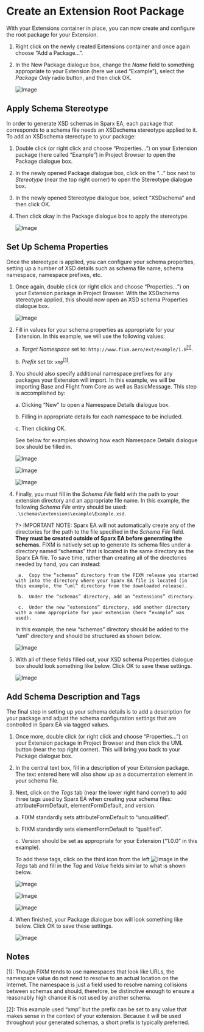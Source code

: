 # Create an Extension Root Package

With your Extensions container in place, you can now create and
configure the root package for your Extension.

1. Right click on the newly created Extensions container and once again
    choose “Add a Package…”.

2. In the New Package dialogue box, change the *Name* field to
    something appropriate to your Extension (here we used “Example”),
    select the *Package Only* radio button, and then click OK.

    ![Image](.//media/image201.png)

## Apply Schema Stereotype

In order to generate XSD schemas in Sparx EA, each package that
corresponds to a schema file needs an XSDschema stereotype applied to
it. To add an XSDschema stereotype to your package:

1. Double click (or right click and choose “Properties…”) on your
    Extension package (here called “Example”) in Project Browser to open
    the Package dialogue box.

2. In the newly opened Package dialogue box, click on the “…” box next
    to *Stereotype* (near the top right corner) to open the Stereotype
    dialogue box.

3. In the newly opened Stereotype dialogue box, select “XSDschema” and
    then click OK.

4. Then click okay in the Package dialogue box to apply the stereotype.

    ![Image](.//media/image202.png)

## Set Up Schema Properties

Once the stereotype is applied, you can configure your schema
properties, setting up a number of XSD details such as schema file name,
schema namespace, namespace prefixes, etc.

1. Once again, double click (or right click and choose “Properties…”)
    on your Extension package in Project Browser. With the XSDschema
    stereotype applied, this should now open an XSD schema Properties
    dialogue box.

    ![Image](.//media/image203.png)

2. Fill in values for your schema properties as appropriate for your
    Extension. In this example, we will use the following values:

    a.  *Target Namespace* set to:
        `http://www.fixm.aero/ext/example/1.0`<sup><a href="#how-to-create-fixm-extension/create-an-extension-root-package?id=notes">[1]</a></sup>.

    b.  *Prefix* set to: `xmp`<sup><a href="#how-to-create-fixm-extension/create-an-extension-root-package?id=notes">[1]</a></sup>.

3. You should also specify additional namespace prefixes for any
    packages your Extension will import. In this example, we will be
    importing Base and Flight from Core as well as BasicMessage. This
    step is accomplished by:

    a.  Clicking “New” to open a Namespace Details dialogue box.

    b.  Filling in appropriate details for each namespace to be included.

    c.  Then clicking OK.

    See below for examples showing how each Namespace Details dialogue box should be filled in.

    ![Image](.//media/image204.png)

    ![Image](.//media/image103.png)

    ![Image](.//media/image104.png)

4. Finally, you must fill in the *Schema File* field with the path to
    your extension directory and an appropriate file name. In this
    example, the following *Schema File* entry should be used:
    `.\schemas\extensions\example\Example.xsd`.

    ?> IMPORTANT NOTE: Sparx EA will not automatically create any of the directories for the path to the file specified in the *Schema File* field. **They must be created outside of Sparx EA before generating the schemas.** FIXM is natively set up to generate its schema files under a directory named “schemas” that is located in the same directory as the Sparx EA file. To save time, rather than creating all of the directories needed by hand, you can instead:

        a.  Copy the “schemas” directory from the FIXM release you started with into the directory where your Sparx EA file is located (in this example, the “uml” directory from the downloaded release).

        b.  Under the “schemas” directory, add an “extensions” directory.

        c.  Under the new “extensions” directory, add another directory with a name appropriate for your extension (here “example” was used).

    In this example, the new “schemas” directory should be added to the
    “uml” directory and should be structured as shown below.

    ![Image](.//media/image205.png)

5. With all of these fields filled out, your XSD schema Properties
    dialogue box should look something like below. Click OK to save
    these settings.

    ![Image](.//media/image206.png)

## Add Schema Description and Tags

The final step in setting up your schema details is to add a description
for your package and adjust the schema configuration settings that are
controlled in Sparx EA via tagged values.

1. Once more, double click (or right click and choose “Properties…”) on
    your Extension package in Project Browser and then click the UML
    button (near the top right corner). This will bring you back to your
    Package dialogue box.

2. In the central text box, fill in a description of your Extension
    package. The text entered here will also show up as a documentation
    element in your schema file.

3. Next, click on the *Tags* tab (near the lower right hand corner) to
    add three tags used by Sparx EA when creating your schema files:
    attributeFormDefault, elementFormDefault, and version.

    a. FIXM standardly sets attributeFormDefault to “unqualified”.

    b. FIXM standardly sets elementFormDefault to “qualified”.

    c. Version should be set as appropriate for your Extension (“1.0.0”
        in this example).

    To add these tags, click on the third icon from the left ![Image](.//media/image63.png) in the *Tags* tab and fill in the *Tag* and *Value* fields similar to what is shown below.

    ![Image](.//media/image64.png)

    ![Image](.//media/image65.png)

    ![Image](.//media/image66.png)

4. When finished, your Package dialogue box will look something like
    below. Click OK to save these settings.

    ![Image](.//media/image207.png)

## Notes

[1]: Though FIXM tends to use namespaces that look like URLs, the namespace value do not need to resolve to an actual location on the Internet.  The namespace is just a field used to resolve naming collisions between schemas and should, therefore, be distinctive enough to ensure a reasonably high chance it is not used by another schema.

[2]: This example used “xmp” but the prefix can be set to any value that makes sense in the context of your extension.  Because it will be used throughout your generated schemas, a short prefix is typically preferred.
